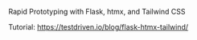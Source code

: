 Rapid Prototyping with Flask, htmx, and Tailwind CSS

Tutorial:
https://testdriven.io/blog/flask-htmx-tailwind/
